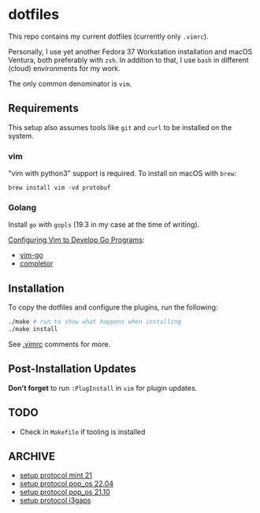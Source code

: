 # dotfiles

This repo contains my current dotfiles (currently only `.vimrc`).

Personally, I use yet another Fedora 37 Workstation installation and macOS Ventura, both preferably with `zsh`. In addition to that, I use `bash` in different (cloud) environments for my work.

The only common denominator is `vim`.

## Requirements

This setup also assumes tools like `git` and `curl` to be installed on the system.

### vim

"vim with python3" support is required. To install on macOS with `brew`:

`brew install vim -vd protobuf`

### Golang

Install `go` with `gopls` (19.3 in my case at the time of writing).

[Configuring Vim to Develop Go Programs](https://medium.com/pragmatic-programmers/configuring-vim-to-develop-go-programs-e839641da4ac):

- [vim-go](https://github.com/fatih/vim-go)
- [completor](https://github.com/maralla/completor.vim)

## Installation

To copy the dotfiles and configure the plugins, run the following:

```bash
./make # run to show what happens when installing
./make install
```

See [.vimrc](.vimrc) comments for more.

## Post-Installation Updates

**Don't forget** to run `:PlugInstall` in `vim` for plugin updates.

## TODO

- Check in `Makefile` if tooling is installed

## ARCHIVE

- [setup protocol mint 21](archived/mint-21/SETUP.md)
- [setup protocol pop_os 22.04](archived/pop_os-22.04/SETUP.md)
- [setup protocol pop_os 21.10](archived/pop_os-21.10/SETUP.md)
- [setup protocol i3gaps](archived/i3gaps/SETUP.md)
